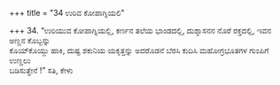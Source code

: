 +++
title = "34 ಉರಿವ ಕೋಪಾಗ್ನಿಯಲಿ"

+++
34. “ಉರಿಯುವ ಕೋಪಾಗ್ನಿಯಲ್ಲಿ, ಕರ್ಣನ ತಲೆಯ ಭಾಂಡದಲ್ಲಿ, ದುಶ್ಶಾಸನನ ನೊರೆ ರಕ್ತದಲ್ಲಿ, ಇವನ ಅಣ್ಣನ ಕೊಬ್ಬನ್ನು   
ಕೊಯ್‍ಕೊಯ್ದು ಹಾಕಿ, ದುಷ್ಟ ಶಕುನಿಯ ಯಕೃತ್ತನ್ನು ಅದರೊಡನೆ ಬೆರಸಿ ಕುದಿಸಿ ಮಹೋಗ್ರಭೂತಗಳ ಗುಂಪಿಗೆ ಉಣ್ಣಲು   
ಬಡಿಸುತ್ತೇನೆ !” ಸತಿ, ಕೇಳು